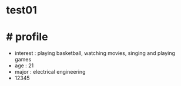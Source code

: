 # test01

# # profile
- interest : playing basketball, watching movies, singing and playing games
- age : 21
- major : electrical engineering
- 12345